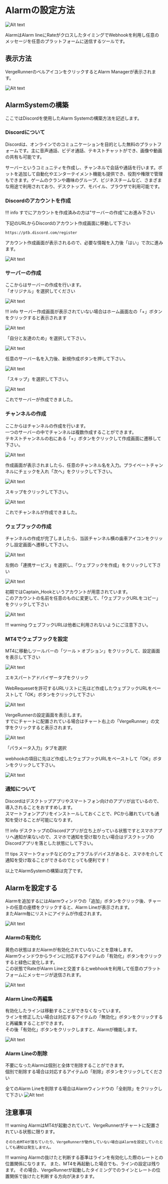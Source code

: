 # Alarmの設定方法

![Alt text](../_img/manual/alarm_setting/2024-11-21_12h33_15.png)

AlarmはAlarm lineにRateがクロスしたタイミングでWebhookを利用し任意のメッセージを任意のプラットフォームに送信するツールです。

## 表示方法
VergeRunnerのベルアイコンをクリックするとAlarm Managerが表示されます。

![Alt text](../_img/manual/alarm_setting/2024-11-21_12h35_05.png)

## AlarmSystemの構築
ここではDiscordを使用したAlarm Systemの構築方法を記述します。

### Discordについて
Discordは、オンラインでのコミュニケーションを目的とした無料のプラットフォームです。主に音声通話、ビデオ通話、テキストチャットができ、画像や動画の共有も可能です。

サーバーというコミュニティを作成し、チャンネルで会話や通話を行います。ボットを追加して自動化やエンターテイメント機能も提供でき、役割や権限で管理もできます。ゲームのクランや趣味のグループ、ビジネスチームなど、さまざまな用途で利用されており、デスクトップ、モバイル、ブラウザで利用可能です。

### Discordのアカウントを作成
!!! info
    すでにアカウントを作成済みの方は"サーバーの作成"にお進み下さい

下記のURLからDiscordのアカウント作成画面に移動して下さい

`https://ptb.discord.com/register`

アカウント作成画面が表示されるので、必要な情報を入力後「はい」で次に進みます。

![Alt text](../_img/manual/alarm_setting/img_manual_alarm_001.png)

### サーバーの作成
ここからはサーバーの作成を行います。  
「オリジナル」を選択してください

![Alt text](../_img/manual/alarm_setting/img_manual_alarm_002.png)

!!! info
    サーバー作成画面が表示されていない場合はホーム画面左の「+」ボタンをクリックすると表示されます  

![Alt text](../_img/manual/alarm_setting/img_manual_alarm_003.png)

「自分と友達のため」を選択して下さい。

![Alt text](../_img/manual/alarm_setting/img_manual_alarm_004.png)

任意のサーバー名を入力後、新規作成ボタンを押して下さい。

![Alt text](../_img/manual/alarm_setting/img_manual_alarm_005.png)

「スキップ」を選択して下さい。

![Alt text](../_img/manual/alarm_setting/img_manual_alarm_006.png)

これでサーバーが作成できました。

### チャンネルの作成
ここからはチャンネルの作成を行います。  
一つのサーバーの中でチャンネルは複数作成することができます。  
テキストチャンネルの右にある「+」ボタンをクリックして作成画面に遷移して下さい。

![Alt text](../_img/manual/alarm_setting/img_manual_alarm_007.png)

作成画面が表示されましたら、任意のチャンネル名を入力。プライベートチャンネルにチェックを入れ「次へ」をクリックして下さい。

![Alt text](../_img/manual/alarm_setting/img_manual_alarm_008.png)

スキップをクリックして下さい。

![Alt text](../_img/manual/alarm_setting/img_manual_alarm_009.png)

これでチャンネルが作成できました。


### ウェブフックの作成

チャンネルの作成が完了しましたら、当該チャンネル横の歯車アイコンをクリックし設定画面へ遷移して下さい。

![Alt text](../_img/manual/alarm_setting/img_manual_alarm_010.png)

左側の「連携サービス」を選択し、「ウェブフックを作成」をクリックして下さい

![Alt text](../_img/manual/alarm_setting/img_manual_alarm_011.png)

初期ではCaptain_Hookというアカウントが用意されています。  
このアカウントの名前を任意のものに変更して、「ウェブフックURLをコピー」をクリックして下さい

![Alt text](../_img/manual/alarm_setting/img_manual_alarm_012.png)

!!! warning
    ウェブフックURLは他者に利用されないようにご注意下さい。

### MT4でウェブフックを設定
MT4に移動しツールバーの「ツール > オブション」をクリックして、設定画面を表示して下さい

![Alt text](../_img/manual/alarm_setting/img_manual_alarm_013.png)

エキスパートアドバイザータブをクリック

WebRequesetを許可するURLリストに先ほど作成したウェブフックURLをペーストして「OK」ボタンをクリックして下さい

![Alt text](../_img/manual/alarm_setting/img_manual_alarm_014.png)

VergeRunnerの設定画面を表示します。  
すでにチャートに配置されている場合はチャート右上の「VergeRunner」の文字をクリックすると表示されます。

![Alt text](../_img/manual/alarm_setting/img_manual_alarm_015.png)

「パラメータ入力」タブを選択

webhookの項目に先ほど作成したウェブフックURLをペーストして「OK」ボタンをクリックして下さい。

![Alt text](../_img/manual/alarm_setting/img_manual_alarm_016.png)

### 通知について
Discordはデスクトップアプリやスマートフォン向けのアプリが出ているので、導入されることをおすすめします。  
スマートフォンアプリをインストールしておくことで、PCから離れていても通知を受けることが可能になります。

!!! info
    デスクトップのDiscordアプリが立ち上がっている状態ですとスマホアプリへ通知が来ないので、スマホで通知を受け取りたい場合はデスクトップのDiscordアプリを落とした状態にして下さい。

!!! tips
    スマートウォッチなどのウェアラブルデバイスがあると、スマホを介して通知を受け取ることができるのでとっても便利です！

以上でAlarmSystemの構築は完了です。

## Alarmを設定する
Alarmを追加するにはAlarmウィンドウの「追加」ボタンをクリック後、チャートの任意の座標をクリックすると、Alarm Lineが表示されます。  
またAlarm毎にリストにアイテムが作成されます。  

![Alt text](../_img/manual/alarm_setting/2024-11-21_12h38_03.png)

### Alarmの有効化
黄色の状態はまだAlarmが有効化されていないことを意味します。  
Alarmウィンドウからラインに対応するアイテムの「有効化」ボタンをクリックすると緑色に変化します。  
この状態でRateがAlarm Lineと交差するとwebhookを利用して任意のプラットフォームにメッセージが送信されます。

![Alt text](../_img/manual/alarm_setting/2024-11-21_12h38_07.png)

### Alarm Lineの再編集
有効化したラインは移動することができなくなっています。  
ラインを修正したい場合は対応するアイテムの「無効化」ボタンをクリックすると再編集することができます。  
その後「有効化」ボタンをクリックしますと、Alarmが機能します。

![Alt text](../_img/manual/alarm_setting/2024-11-21_12h43_48.png)

### Alarm Lineの削除
不要になったAlarmは個別と全体で削除することができます。  
個別で削除する場合は対応するアイテムの「削除」ボタンをクリックしてください

全てのAlarm Lineを削除する場合はAlarmウィンドウの「全削除」をクリックして下さい
![Alt text](../_img/manual/alarm_setting/2024-11-21_12h44_07.png)

## 注意事項
!!! warning
    AlarmはMT4が起動されていて、VergeRunnerがチャートに配置されている状態に限ります。

    そのためMT4が落ちていたり、VergeRunnerが動作していない場合はAlarmを設定していたとしても通知は発生しません。
    
!!! warning
    Alarmの抜けたと判断する基準はラインを有効化した際のレートとの位置関係になります。
    また、MT4を再起動した場合でも、ラインの設定は残ります。
    その場合、VergeRunnerが起動したタイミングでのラインとレートの位置関係で抜けたと判断する方向が決まります。
